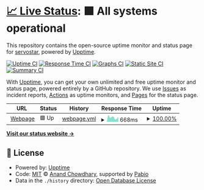 # [📈 Live Status](https://servostar.github.io/upptime): <!--live status--> **🟩 All systems operational**

This repository contains the open-source uptime monitor and status page for [servostar](https://git.montehaselino.de), powered by [Upptime](https://github.com/upptime/upptime).

[![Uptime CI](https://github.com/servostar/upptime/workflows/Uptime%20CI/badge.svg)](https://github.com/servostar/upptime/actions?query=workflow%3A%22Uptime+CI%22)
[![Response Time CI](https://github.com/servostar/upptime/workflows/Response%20Time%20CI/badge.svg)](https://github.com/servostar/upptime/actions?query=workflow%3A%22Response+Time+CI%22)
[![Graphs CI](https://github.com/servostar/upptime/workflows/Graphs%20CI/badge.svg)](https://github.com/servostar/upptime/actions?query=workflow%3A%22Graphs+CI%22)
[![Static Site CI](https://github.com/servostar/upptime/workflows/Static%20Site%20CI/badge.svg)](https://github.com/servostar/upptime/actions?query=workflow%3A%22Static+Site+CI%22)
[![Summary CI](https://github.com/servostar/upptime/workflows/Summary%20CI/badge.svg)](https://github.com/servostar/upptime/actions?query=workflow%3A%22Summary+CI%22)

With [Upptime](https://upptime.js.org), you can get your own unlimited and free uptime monitor and status page, powered entirely by a GitHub repository. We use [Issues](https://github.com/servostar/upptime/issues) as incident reports, [Actions](https://github.com/servostar/upptime/actions) as uptime monitors, and [Pages](https://servostar.github.io/upptime) for the status page.

<!--start: status pages-->
<!-- This summary is generated by Upptime (https://github.com/upptime/upptime) -->
<!-- Do not edit this manually, your changes will be overwritten -->
<!-- prettier-ignore -->
| URL | Status | History | Response Time | Uptime |
| --- | ------ | ------- | ------------- | ------ |
| <img alt="" src="https://icons.duckduckgo.com/ip3/mnths.de.ico" height="13"> [Webpage](https://mnths.de) | 🟩 Up | [webpage.yml](https://github.com/Servostar/upptime/commits/HEAD/history/webpage.yml) | <details><summary><img alt="Response time graph" src="./graphs/webpage/response-time-week.png" height="20"> 668ms</summary><br><a href="https://up.mnths.de/history/webpage"><img alt="Response time 716" src="https://img.shields.io/endpoint?url=https%3A%2F%2Fraw.githubusercontent.com%2FServostar%2Fupptime%2FHEAD%2Fapi%2Fwebpage%2Fresponse-time.json"></a><br><a href="https://up.mnths.de/history/webpage"><img alt="24-hour response time 929" src="https://img.shields.io/endpoint?url=https%3A%2F%2Fraw.githubusercontent.com%2FServostar%2Fupptime%2FHEAD%2Fapi%2Fwebpage%2Fresponse-time-day.json"></a><br><a href="https://up.mnths.de/history/webpage"><img alt="7-day response time 668" src="https://img.shields.io/endpoint?url=https%3A%2F%2Fraw.githubusercontent.com%2FServostar%2Fupptime%2FHEAD%2Fapi%2Fwebpage%2Fresponse-time-week.json"></a><br><a href="https://up.mnths.de/history/webpage"><img alt="30-day response time 716" src="https://img.shields.io/endpoint?url=https%3A%2F%2Fraw.githubusercontent.com%2FServostar%2Fupptime%2FHEAD%2Fapi%2Fwebpage%2Fresponse-time-month.json"></a><br><a href="https://up.mnths.de/history/webpage"><img alt="1-year response time 716" src="https://img.shields.io/endpoint?url=https%3A%2F%2Fraw.githubusercontent.com%2FServostar%2Fupptime%2FHEAD%2Fapi%2Fwebpage%2Fresponse-time-year.json"></a></details> | <details><summary><a href="https://up.mnths.de/history/webpage">100.00%</a></summary><a href="https://up.mnths.de/history/webpage"><img alt="All-time uptime 100.00%" src="https://img.shields.io/endpoint?url=https%3A%2F%2Fraw.githubusercontent.com%2FServostar%2Fupptime%2FHEAD%2Fapi%2Fwebpage%2Fuptime.json"></a><br><a href="https://up.mnths.de/history/webpage"><img alt="24-hour uptime 100.00%" src="https://img.shields.io/endpoint?url=https%3A%2F%2Fraw.githubusercontent.com%2FServostar%2Fupptime%2FHEAD%2Fapi%2Fwebpage%2Fuptime-day.json"></a><br><a href="https://up.mnths.de/history/webpage"><img alt="7-day uptime 100.00%" src="https://img.shields.io/endpoint?url=https%3A%2F%2Fraw.githubusercontent.com%2FServostar%2Fupptime%2FHEAD%2Fapi%2Fwebpage%2Fuptime-week.json"></a><br><a href="https://up.mnths.de/history/webpage"><img alt="30-day uptime 100.00%" src="https://img.shields.io/endpoint?url=https%3A%2F%2Fraw.githubusercontent.com%2FServostar%2Fupptime%2FHEAD%2Fapi%2Fwebpage%2Fuptime-month.json"></a><br><a href="https://up.mnths.de/history/webpage"><img alt="1-year uptime 100.00%" src="https://img.shields.io/endpoint?url=https%3A%2F%2Fraw.githubusercontent.com%2FServostar%2Fupptime%2FHEAD%2Fapi%2Fwebpage%2Fuptime-year.json"></a></details>

<!--end: status pages-->

[**Visit our status website →**](https://servostar.github.io/upptime)

## 📄 License

- Powered by: [Upptime](https://github.com/upptime/upptime)
- Code: [MIT](./LICENSE) © [Anand Chowdhary](https://anandchowdhary.com), supported by [Pabio](https://pabio.com)
- Data in the `./history` directory: [Open Database License](https://opendatacommons.org/licenses/odbl/1-0/)
